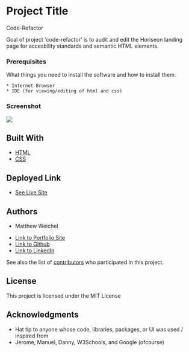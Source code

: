 # Project Title
Code-Refactor

Goal of project 'code-refactor' is to audit and edit the Horiseon landing page for accesbility standards and semantic HTML elements.

### Prerequisites

What things you need to install the software and how to install them.

```
* Internet Browser
* IDE (for viewing/editing of html and css)
```

### Screenshot
![](code-refactor/livescreenshot.png)

## Built With

* [HTML](https://developer.mozilla.org/en-US/docs/Web/HTML)
* [CSS](https://developer.mozilla.org/en-US/docs/Web/CSS)

## Deployed Link

* [See Live Site](https://maweiche.github.io/code-refactor/)


## Authors

* Matthew Weichel

- [Link to Portfolio Site](#)
- [Link to Github](https://github.com/)
- [Link to LinkedIn](https://www.linkedin.com/)

See also the list of [contributors](https://github.com/your/project/contributors) who participated in this project.

## License

This project is licensed under the MIT License 

## Acknowledgments

* Hat tip to anyone whose code, libraries, packages, or UI was used  / inspired from
* Jerome, Manuel, Danny, W3Schools, and Google (ofcourse)

